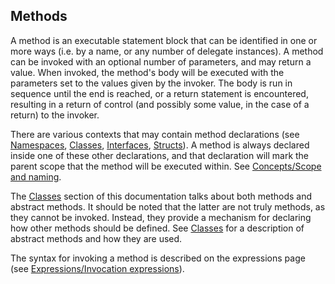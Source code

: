 Methods
-------

A method is an executable statement block that can be identified in one or more ways (i.e. by a name, or any number of delegate instances). A method can be invoked with an optional number of parameters, and may return a value. When invoked, the method's body will be executed with the parameters set to the values given by the invoker. The body is run in sequence until the end is reached, or a return statement is encountered, resulting in a return of control (and possibly some value, in the case of a return) to the invoker.

There are various contexts that may contain method declarations (see [Namespaces](namespaces.md),
[Classes](classes.md), [Interfaces](interfaces.md), [Structs](structs.md)). A method is always declared inside one of these other declarations, and that declaration will mark the parent scope that the method will be executed within. See [Concepts/Scope and naming](scope-and-naming.md).

The [Classes](classes.md) section of this documentation talks about both methods and abstract methods. It should be noted that the latter are not truly methods, as they cannot be invoked. Instead, they provide a mechanism for declaring how other methods should be defined. See [Classes](classes.md) for a description of abstract methods and how they are used.

The syntax for invoking a method is described on the expressions page (see [Expressions/Invocation expressions](invocation-expressions.md)).





